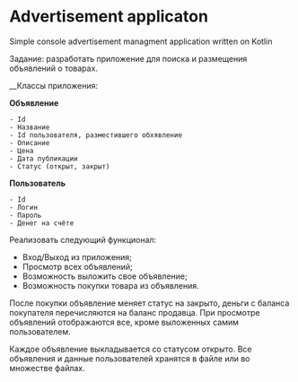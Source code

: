 # Advertisement applicaton
 Simple console advertisement managment application written on Kotlin

Задание: разработать приложение для поиска и размещения объявлений о товарах.

__Классы приложения:

**Объявление**	

	- Id
	- Название
	- Id пользователя, разместившего обхявление
	- Описание
	- Цена
	- Дата публикации
	- Статус (открыт, закрыт)
 
**Пользователь**

	- Id
	- Логин
	- Пароль
	- Денег на счёте

Реализовать следующий функционал:
- Вход/Выход из приложения;
- Просмотр всех объявлений;
- Возможность выложить свое объявление;
- Возможность покупки товара из объявления.

После покупки объявление меняет статус на закрыто, деньги с баланса покупателя перечисляются на баланс продавца. При просмотре объявлений отображаются все, кроме выложенных самим пользователем.

Каждое объявление выкладывается со статусом открыто. Все объявления и данные пользователей хранятся в файле или во множестве файлах. 
